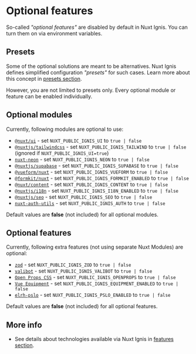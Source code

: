 # Optional features

So-called _"optional features"_ are disabled by default in Nuxt Ignis. You can turn them on via environment variables.

## Presets

Some of the optional solutions are meant to be alternatives. Nuxt Ignis defines simplified configuration _"presets"_ for such cases. Learn more about this concept in [presets section](/2-4-presets).

However, you are not limited to presets only. Every optional module or feature can be enabled individually.

## Optional modules

Currently, following modules are optional to use:
- [`@nuxt/ui`](/3-2-features-ui.html#nuxt-ui) - set `NUXT_PUBLIC_IGNIS_UI` to `true | false`
- [`@nuxtjs/tailwindcss`](/3-2-features-ui.html#tailwindcss) - set `NUXT_PUBLIC_IGNIS_TAILWIND` to `true | false` (ignored if `NUXT_PUBLIC_IGNIS_UI=true`)
- [`nuxt-neon`](/3-3-features-db.html#neon) - set `NUXT_PUBLIC_IGNIS_NEON` to `true | false`
- [`@nuxtjs/supabase`](/3-3-features-db.html#supabase) - set `NUXT_PUBLIC_IGNIS_SUPABASE` to `true | false`
- [`@vueform/nuxt`](/3-4-features-forms.html#vueform) - set `NUXT_PUBLIC_IGNIS_VUEFORM` to `true | false`
- [`@formkit/nuxt`](/3-4-features-forms.html#formkit) - set `NUXT_PUBLIC_IGNIS_FORMKIT_ENABLED` to `true | false`
- [`@nuxt/content`](/3-6-features-content.html#nuxt-content) - set `NUXT_PUBLIC_IGNIS_CONTENT` to `true | false`
- [`@nuxtjs/i18n`](/3-6-features-content.html#i18n) - set `NUXT_PUBLIC_IGNIS_I18N_ENABLED` to `true | false`
- [`@nuxtjs/seo`](/3-7-features-utils.html#nuxt-seo) - set `NUXT_PUBLIC_IGNIS_SEO` to `true | false`
- [`nuxt-auth-utils`](/3-7-features-utils.html#nuxt-auth-utils) - set `NUXT_PUBLIC_IGNIS_AUTH` to `true | false`

Default values are **false** (not included) for all optional modules.

## Optional features

Currently, following extra features (not using separate Nuxt Modules) are optional:
- [`zod`](/3-5-features-validation.html#zod) - set `NUXT_PUBLIC_IGNIS_ZOD` to `true | false`
- [`valibot`](/3-5-features-validation.html#valibot) - set `NUXT_PUBLIC_IGNIS_VALIBOT` to `true | false`
- [`Open Props CSS`](/3-2-features-ui.html#open-props) - set `NUXT_PUBLIC_IGNIS_OPENPROPS` to `true | false`
- [`Vue Equipment`](/3-7-features-utils.html#vueequipment) - set `NUXT_PUBLIC_IGNIS_EQUIPMENT_ENABLED` to `true | false`
- [`elrh-pslo`](/3-6-features-content.html#pslo) - set `NUXT_PUBLIC_IGNIS_PSLO_ENABLED` to `true | false`

Default values are **false** (not included) for all optional features.

## More info

- See details about technologies available via Nuxt Ignis in [features section](/3-1-features).
